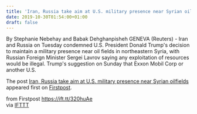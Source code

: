 ```yaml
---
title: 'Iran, Russia take aim at U.S. military presence near Syrian oilfields'
date: 2019-10-30T01:54:00+01:00
draft: false
---
```


By Stephanie Nebehay and Babak Dehghanpisheh GENEVA (Reuters) - Iran and Russia on Tuesday condemned U.S. President Donald Trump's decision to maintain a military presence near oil fields in northeastern Syria, with Russian Foreign Minister Sergei Lavrov saying any exploitation of resources would be illegal. Trump's suggestion on Sunday that Exxon Mobil Corp or another U.S.

The post [Iran, Russia take aim at U.S. military presence near Syrian oilfields](http://www.firstpost.com/world/iran-russia-take-aim-at-u-s-military-presence-near-syrian-oilfields-7570661.html) appeared first on [Firstpost](http://www.firstpost.com).

  
  
from Firstpost https://ift.tt/320huAe  
via [IFTTT](https://ifttt.com/?ref=da&site=blogger)